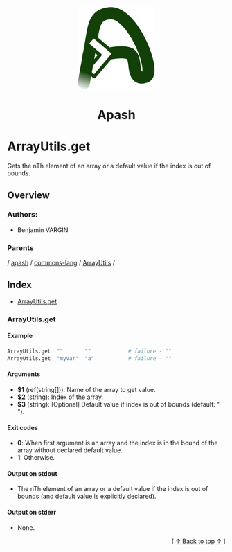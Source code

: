 
<div align='center' id='apash-top'>
  <a href='https://github.com/hastec-fr/apash'>
    <img alt='apash-logo' src='../../../../../../../assets/apash-logo.svg'/>
  </a>

  # Apash
</div>

# ArrayUtils.get

Gets the nTh element of an array or a default value if the index is out of bounds.

## Overview

### Authors:
* Benjamin VARGIN

### Parents
<!-- apash.parentBegin -->
[](../../../../.md) / [apash](../../../apash.md) / [commons-lang](../../commons-lang.md) / [ArrayUtils](../ArrayUtils.md) / 
<!-- apash.parentEnd -->

## Index

* [ArrayUtils.get](#arrayutilsget)

### ArrayUtils.get

#### Example

```bash
ArrayUtils.get  ""       ""            # failure - ""
ArrayUtils.get  "myVar"  "a"           # failure - ""
```

#### Arguments

* **$1** (ref(string[])): Name of the array to get value.
* **$2** (string): Index of the array.
* **$3** (string): [Optional] Default value if index is out of bounds (default: " ").

#### Exit codes

* **0**: When first argument is an array and the index is in the bound of the array without declared default value.
* **1**: Otherwise.

#### Output on stdout

* The nTh element of an array or a default value if the index is out of bounds (and default value is explicitly declared).

#### Output on stderr

* None.


  <div align='right'>[ <a href='#apash-top'>↑ Back to top ↑</a> ]</div>

